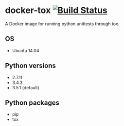 # docker-tox [![Build Status](https://travis-ci.org/kpn-digital/tox.svg?branch=master)](https://travis-ci.org/kpn-digital/tox)

A Docker image for running python unittests through tox.

## OS

* Ubuntu 14.04

## Python versions

* 2.7.11
* 3.4.3
* 3.5.1 (default)

## Python packages

* pip
* tox